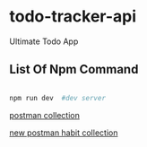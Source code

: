 # todo-tracker-api
Ultimate Todo App

## List Of Npm Command 

```bash

npm run dev  #dev server

```


[postman collection](https://www.getpostman.com/collections/22de85c50abe931146a2)

[new postman habit collection](https://www.getpostman.com/collections/eb7a281bcded0fe06fd2)
